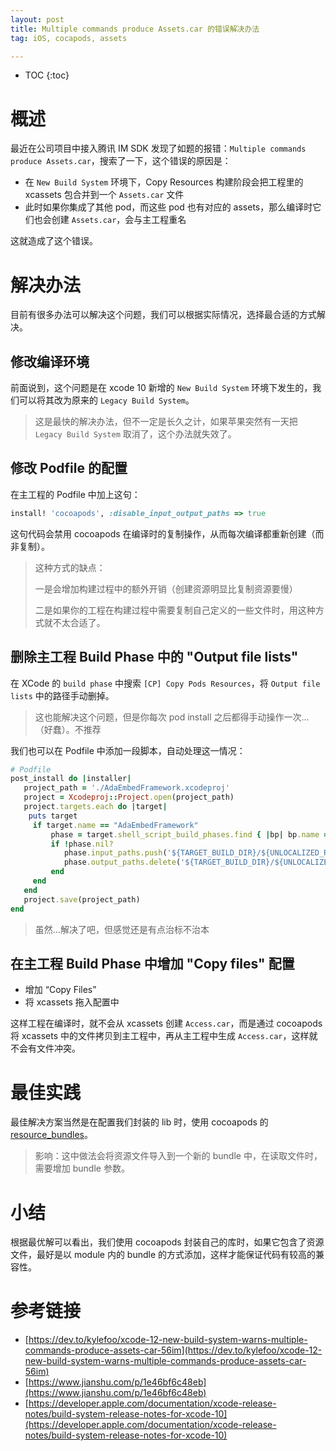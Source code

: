 ```yaml
---
layout: post
title: Multiple commands produce Assets.car 的错误解决办法
tag: iOS, cocapods, assets

---
```


* TOC
{:toc}

# 概述

最近在公司项目中接入腾讯 IM SDK 发现了如题的报错：`Multiple commands produce Assets.car`，搜索了一下，这个错误的原因是：

* 在 `New Build System` 环境下，Copy Resources 构建阶段会把工程里的 xcassets 包合并到一个 `Assets.car` 文件
* 此时如果你集成了其他 pod，而这些 pod 也有对应的 assets，那么编译时它们也会创建 `Assets.car`，会与主工程重名

这就造成了这个错误。

# 解决办法

目前有很多办法可以解决这个问题，我们可以根据实际情况，选择最合适的方式解决。

## 修改编译环境

前面说到，这个问题是在 xcode 10 新增的 `New Build System` 环境下发生的，我们可以将其改为原来的 `Legacy Build System`。

> 这是最快的解决办法，但不一定是长久之计，如果苹果突然有一天把 `Legacy Build System` 取消了，这个办法就失效了。

## 修改 Podfile 的配置

在主工程的 Podfile 中加上这句：

```ruby
install! 'cocoapods', :disable_input_output_paths => true
```

这句代码会禁用 cocoapods 在编译时的复制操作，从而每次编译都重新创建（而非复制）。

> 这种方式的缺点：
> 
> 一是会增加构建过程中的额外开销（创建资源明显比复制资源要慢）
> 
> 二是如果你的工程在构建过程中需要复制自己定义的一些文件时，用这种方式就不太合适了。

## 删除主工程 Build Phase 中的 "Output file lists"

在 XCode 的 `build phase` 中搜索 `[CP] Copy Pods Resources`，将 `Output file lists` 中的路径手动删掉。

> 这也能解决这个问题，但是你每次 pod install 之后都得手动操作一次...（好蠢）。不推荐

我们也可以在 Podfile 中添加一段脚本，自动处理这一情况：

```ruby
# Podfile
post_install do |installer|
   project_path = './AdaEmbedFramework.xcodeproj'
   project = Xcodeproj::Project.open(project_path)
   project.targets.each do |target|
    puts target
     if target.name == "AdaEmbedFramework"
         phase = target.shell_script_build_phases.find { |bp| bp.name == '[CP] Copy Pods Resources' }
         if !phase.nil?
            phase.input_paths.push('${TARGET_BUILD_DIR}/${UNLOCALIZED_RESOURCES_FOLDER_PATH}/Assets.car')
            phase.output_paths.delete('${TARGET_BUILD_DIR}/${UNLOCALIZED_RESOURCES_FOLDER_PATH}/Assets.car')
         end
     end
   end
   project.save(project_path)
end
```

> 虽然...解决了吧，但感觉还是有点治标不治本

## 在主工程 Build Phase 中增加 "Copy files" 配置

* 增加 “Copy Files”
* 将 xcassets 拖入配置中

这样工程在编译时，就不会从 xcassets 创建 `Access.car`，而是通过 cocoapods 将 xcassets 中的文件拷贝到主工程中，再从主工程中生成 `Access.car`，这样就不会有文件冲突。

# 最佳实践

最佳解决方案当然是在配置我们封装的 lib 时，使用 cocoapods 的 [resource_bundles](https://guides.cocoapods.org/syntax/podspec.html#resource_bundles)。

> 影响：这中做法会将资源文件导入到一个新的 bundle 中，在读取文件时，需要增加 bundle 参数。

# 小结

根据最优解可以看出，我们使用 cocoapods 封装自己的库时，如果它包含了资源文件，最好是以 module 内的 bundle 的方式添加，这样才能保证代码有较高的兼容性。


# 参考链接

* [https://dev.to/kylefoo/xcode-12-new-build-system-warns-multiple-commands-produce-assets-car-56im](https://dev.to/kylefoo/xcode-12-new-build-system-warns-multiple-commands-produce-assets-car-56im)
* [https://www.jianshu.com/p/1e46bf6c48eb](https://www.jianshu.com/p/1e46bf6c48eb)
* [https://developer.apple.com/documentation/xcode-release-notes/build-system-release-notes-for-xcode-10](https://developer.apple.com/documentation/xcode-release-notes/build-system-release-notes-for-xcode-10)
